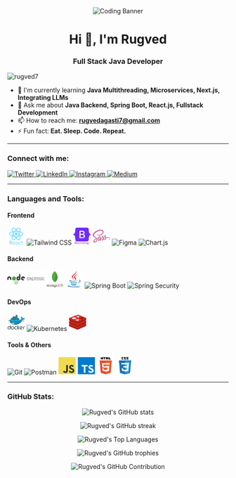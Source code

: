 <!-- Add a coding gif banner -->
<div align="center">
  <img src="https://cdn.dribbble.com/users/730703/screenshots/6581243/avento.gif" width="100%" height="100vh" alt="Coding Banner" />
</div>

<h1 align="center">Hi 👋, I'm Rugved</h1>
<h3 align="center">Full Stack Java Developer</h3>


<p align="left">
  <img src="https://komarev.com/ghpvc/?username=rugved7&label=Profile%20views&color=0e75b6&style=flat" alt="rugved7" />
</p>

- 🌱 I'm currently learning **Java Multithreading, Microservices, Next.js, Integrating LLMs**  
- 💬 Ask me about **Java Backend, Spring Boot, React.js, Fullstack Development**  
- 📫 How to reach me: **rugvedagasti7@gmail.com**  
- ⚡ Fun fact: **Eat. Sleep. Code. Repeat.**

---

<h3 align="left">Connect with me:</h3>
<p align="left">
  <a href="https://twitter.com/rugved_03" target="blank">
    <img src="https://raw.githubusercontent.com/rahuldkjain/github-profile-readme-generator/master/src/images/icons/Social/twitter.svg" alt="Twitter" height="30" width="40" />
  </a>
  <a href="https://linkedin.com/in/rugvedagasti" target="blank">
    <img src="https://raw.githubusercontent.com/rahuldkjain/github-profile-readme-generator/master/src/images/icons/Social/linked-in-alt.svg" alt="LinkedIn" height="30" width="40" />
  </a>
  <a href="https://instagram.com/rugved__03" target="blank">
    <img src="https://raw.githubusercontent.com/rahuldkjain/github-profile-readme-generator/master/src/images/icons/Social/instagram.svg" alt="Instagram" height="30" width="40" />
  </a>
  <a href="https://medium.com/@rugvedagasti" target="blank">
    <img src="https://raw.githubusercontent.com/rahuldkjain/github-profile-readme-generator/master/src/images/icons/Social/medium.svg" alt="Medium" height="30" width="40" />
  </a>
</p>

---

<h3 align="left">Languages and Tools:</h3>

<h4>Frontend</h4>
<p align="left">
  <img src="https://raw.githubusercontent.com/devicons/devicon/master/icons/react/react-original-wordmark.svg" alt="React" width="40" height="40"/>
  <img src="https://www.vectorlogo.zone/logos/tailwindcss/tailwindcss-icon.svg" alt="Tailwind CSS" width="40" height="40"/>
  <img src="https://raw.githubusercontent.com/devicons/devicon/master/icons/bootstrap/bootstrap-plain-wordmark.svg" alt="Bootstrap" width="40" height="40"/>
  <img src="https://raw.githubusercontent.com/devicons/devicon/master/icons/sass/sass-original.svg" alt="Sass" width="40" height="40"/>
  <img src="https://www.vectorlogo.zone/logos/figma/figma-icon.svg" alt="Figma" width="40" height="40"/>
  <img src="https://www.chartjs.org/media/logo-title.svg" alt="Chart.js" width="40" height="40"/>
</p>

<h4>Backend</h4>
<p align="left">
  <img src="https://raw.githubusercontent.com/devicons/devicon/master/icons/nodejs/nodejs-original-wordmark.svg" alt="Node.js" width="40" height="40"/>
  <img src="https://raw.githubusercontent.com/devicons/devicon/master/icons/express/express-original-wordmark.svg" alt="Express.js" width="40" height="40"/>
  <img src="https://raw.githubusercontent.com/devicons/devicon/master/icons/mongodb/mongodb-original-wordmark.svg" alt="MongoDB" width="40" height="40"/>
  <img src="https://raw.githubusercontent.com/devicons/devicon/master/icons/java/java-original.svg" alt="Java" width="40" height="40"/>
  <img src="https://www.vectorlogo.zone/logos/springio/springio-icon.svg" alt="Spring Boot" width="40" height="40"/>
  <img src="https://www.vectorlogo.zone/logos/springio/springio-icon.svg" alt="Spring Security" width="40" height="40"/>
</p>

<h4>DevOps</h4>
<p align="left">
  <img src="https://raw.githubusercontent.com/devicons/devicon/master/icons/docker/docker-original-wordmark.svg" alt="Docker" width="40" height="40"/>
  <img src="https://www.vectorlogo.zone/logos/kubernetes/kubernetes-icon.svg" alt="Kubernetes" width="40" height="40"/>
  <img src="https://raw.githubusercontent.com/devicons/devicon/master/icons/redis/redis-original.svg" alt="Redis" width="40" height="40"/>
</p>

<h4>Tools & Others</h4>
<p align="left">
  <img src="https://www.vectorlogo.zone/logos/git-scm/git-scm-icon.svg" alt="Git" width="40" height="40"/>
  <img src="https://www.vectorlogo.zone/logos/getpostman/getpostman-icon.svg" alt="Postman" width="40" height="40"/>
  <img src="https://raw.githubusercontent.com/devicons/devicon/master/icons/javascript/javascript-original.svg" alt="JavaScript" width="40" height="40"/>
  <img src="https://raw.githubusercontent.com/devicons/devicon/master/icons/typescript/typescript-original.svg" alt="TypeScript" width="40" height="40"/>
  <img src="https://raw.githubusercontent.com/devicons/devicon/master/icons/html5/html5-original-wordmark.svg" alt="HTML" width="40" height="40"/>
  <img src="https://raw.githubusercontent.com/devicons/devicon/master/icons/css3/css3-original-wordmark.svg" alt="CSS" width="40" height="40"/>
</p>

---

<h3 align="left">GitHub Stats:</h3>

<p align="center">
  <img src="https://github-readme-stats.vercel.app/api?username=rugved7&show_icons=true&theme=radical" alt="Rugved's GitHub stats" />
</p>

<p align="center">
  <img src="https://github-readme-streak-stats.herokuapp.com/?user=rugved7&theme=radical" alt="Rugved's GitHub streak" />
</p>

<p align="center">
  <img src="https://github-readme-stats.vercel.app/api/top-langs/?username=rugved7&layout=compact&theme=radical" alt="Rugved's Top Languages" />
</p>

<p align="center">
  <img src="https://github-profile-trophy.vercel.app/?username=rugved7&theme=radical&column=7" alt="Rugved's GitHub trophies" />
</p>

<p align="center">
  <img src="https://github-profile-summary-cards.vercel.app/api/cards/profile-details?username=rugved7&theme=radical" alt="Rugved's GitHub Contribution" />
</p>
